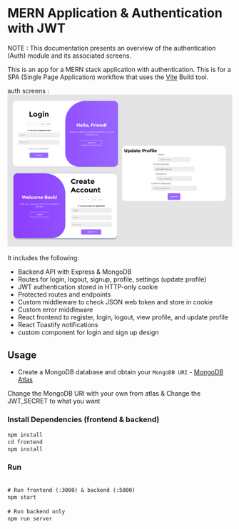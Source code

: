# MERN Application & Authentication with JWT

NOTE : This documentation presents an overview of the authentication (Auth) module and its associated screens.


This is an app for a MERN stack application with authentication. This is for a SPA (Single Page Application) workflow that uses the [Vite](https://vite.dev) Build tool.

auth screens :
<img src="./frontend/public/screens.png" />

It includes the following:

- Backend API with Express & MongoDB
- Routes for login, logout, signup, profile, settings (update profile)
- JWT authentication stored in HTTP-only cookie
- Protected routes and endpoints
- Custom middleware to check JSON web token and store in cookie
- Custom error middleware
- React frontend to register, login, logout, view profile, and update profile
- React Toastify notifications
- custom component for login and sign up design 

## Usage

- Create a MongoDB database and obtain your `MongoDB URI` - [MongoDB Atlas](https://www.mongodb.com/cloud/atlas/register)


Change the MongoDB URI with your own from atlas & 
Change the JWT_SECRET to what you want

### Install Dependencies (frontend & backend)

```
npm install
cd frontend
npm install
```

### Run

```

# Run frontend (:3000) & backend (:5000)
npm start

# Run backend only
npm run server
```
